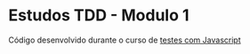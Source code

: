 # Estudos TDD - Modulo 1

Código desenvolvido durante o curso de [testes com Javascript](https://www.javascript.tv.br/deschamps?ref=C63289834Q&hsrc=Z3NmZm4z&gclid=Cj0KCQjwz96WBhC8ARIsAATR252M33hS9zOrcVT4eCkE6h3zOmd0s5F2CkfYjAgf4RrA43aElT1tkGMaAkJzEALw_wcB)